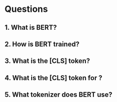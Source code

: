 # Questions

## 1. What is BERT?

## 2. How is BERT trained?

## 3. What is the [CLS] token?

## 4. What is the [CLS] token for ?

## 5. What tokenizer does BERT use?

